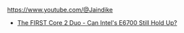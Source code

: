 https://www.youtube.com/@Jaindike

- [The FIRST Core 2 Duo - Can Intel's E6700 Still Hold Up?](https://youtu.be/ZqRp_yQ8djU)
